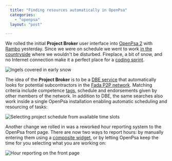 ```yaml
---
  title: "Finding resources automatically in OpenPsa"
  categories: 
    - "openpsa"
  layout: "post"

---
```

We rolled the initial __Project Broker__ user interface into [OpenPsa 2][1] with [Rambo][2] yesterday. Since we were on schedule we went to work [in the countryside][3] where we wouldn't be disturbed. Fireplace, a bit of snow, and no Internet connection make it a perfect place for a [coding sprint][4].

![Ingels covered in early snow](https://d2vqpl3tx84ay5.cloudfront.net/ingels-in-snow.jpg)

The idea of the __Project Broker__ is to be a [DBE service][5] that automatically looks for potential subcontractors in the [Fada P2P network][6]. Matching criteria include competence [tags][7], schedule and endorsements given by other members of the network. In addition to DBE, the same searches also work inside a single OpenPsa installation enabling automatic scheduling and resourcing of tasks:

![Selecting project schedule from available time slots](https://d2vqpl3tx84ay5.cloudfront.net/openpsa-projectbroker-select-slots-small.jpg)

Another change we rolled in was a reworked hour reporting system to the OpenPsa front page. There are now two ways to report hours: by manually entering them using a [composite widget][8], or by letting OpenPsa keep the time for you selecting what you are working on:

![Hour reporting on the front page](https://d2vqpl3tx84ay5.cloudfront.net/openpsa-hour-reporting-mypage-small.jpg)

[1]: http://www.openpsa.org/version2
[2]: http://www.nemein.com/people/rambo/
[3]: http://beta.plazes.com/plaze/c580f669147f653e4d3725b927eeac15
[4]: http://www.onlamp.com/pub/a/python/2006/10/19/running-a-sprint.html
[5]: http://www.digital-ecosystem.org/
[6]: http://yukatan.fi/display/yukatan/2005/06/01/First+look+at+Fada+and+ServENT
[7]: http://en.wikipedia.org/wiki/Tag_%28metadata%29
[8]: http://www.midgard-project.org/documentation/composite-editing-with-midcom/
